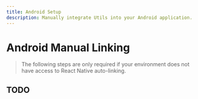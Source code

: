 ```yaml
---
title: Android Setup
description: Manually integrate Utils into your Android application.
---
```


# Android Manual Linking

> The following steps are only required if your environment does not have access to React Native
> auto-linking.

## TODO
